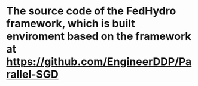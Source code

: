 # The source code of the FedHydro framework, which is built enviroment based on the framework at https://github.com/EngineerDDP/Parallel-SGD

